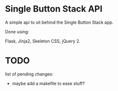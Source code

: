 
# Single Button Stack API


A simple api to sit behind the Single Button Stack app.

Done using: 

Flask, Jinja2, Skeleton CSS, jQuery 2.


# TODO

list of pending changes:

- maybe add a makefile to ease stuff?
